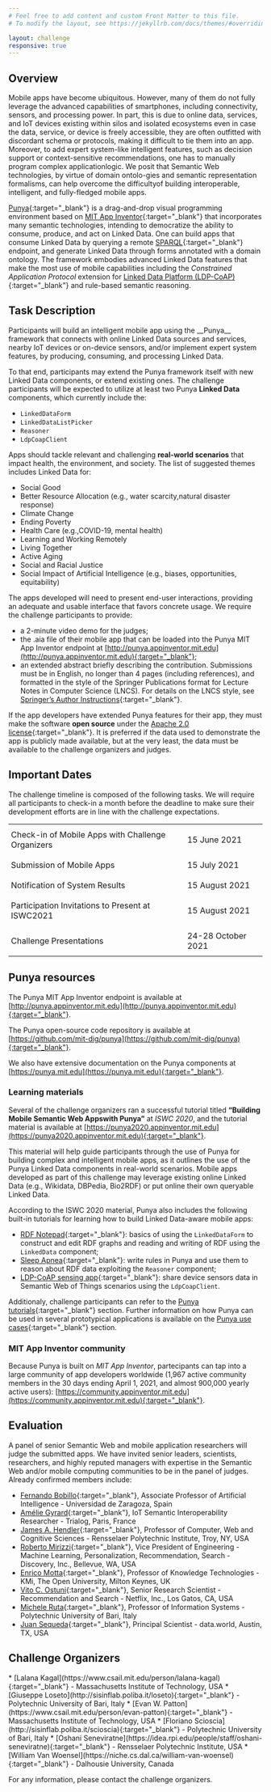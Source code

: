 ```yaml
---
# Feel free to add content and custom Front Matter to this file.
# To modify the layout, see https://jekyllrb.com/docs/themes/#overriding-theme-defaults

layout: challenge
responsive: true
---
```


<!-- Overview -->

<section class="challenge-section" id="overview" markdown="1">

# Overview

<div class="row">
<div class="span12" markdown="1">
Mobile apps have become ubiquitous. However, many of them do not fully leverage the advanced capabilities of smartphones, including connectivity, sensors, and processing power. In part, this is due to online data, services, and IoT devices existing within silos and isolated ecosystems even in case the data, service, or device is freely accessible, they are often outfitted with discordant schema or protocols, making it difficult to tie them into an app. Moreover, to add expert system-like intelligent features, such as decision support or context-sensitive recommendations, one has to manually program complex applicationlogic. We posit that Semantic Web technologies, by virtue of domain ontolo-gies and semantic representation formalisms, can help overcome the difficultyof building interoperable, intelligent, and fully-fledged mobile apps.

[Punya](https://punya.mit.edu){:target="_blank"} is a drag-and-drop visual programming environment based on [MIT App Inventor](https://appinventor.mit.edu){:target="_blank"} that incorporates many semantic technologies, intending to democratize the ability to consume, produce, and act on Linked Data. One can build apps that consume Linked Data by querying a remote [SPARQL](https://www.w3.org/TR/sparql11-query/){:target="_blank"} endpoint, and generate Linked Data through forms annotated with a domain ontology. The framework embodies advanced Linked Data features that make the most use of mobile capabilities including the _Constrained Application Protocol_ extension for [Linked Data Platform (LDP-CoAP)](http://sisinflab.poliba.it/swottools/ldp-coap/){:target="_blank"} and rule-based semantic reasoning.
</div>
</div>

</section>

<!-- Task Description -->

<section  class="challenge-section" id="task" markdown="1">

# Task Description

<div class="row">
<div class="span12" markdown="1">
Participants will build an intelligent mobile app using the __Punya__ framework that connects with online Linked Data sources and services, nearby IoT devices or on-device sensors, and/or implement expert system features, by producing, consuming, and processing Linked Data.

To that end, participants may extend the Punya framework itself with new Linked Data components, or extend existing ones. The challenge participants will be expected to utilize at least two Punya __Linked Data__ components, which currently include the:
* ``LinkedDataForm``
* ``LinkedDataListPicker``
* ``Reasoner``
* ``LdpCoapClient``

Apps should tackle relevant and challenging __real-world scenarios__ that impact health, the environment, and society. The list of suggested themes includes Linked Data for:
* Social Good
* Better Resource Allocation (e.g., water scarcity,natural disaster response)
* Climate Change
* Ending Poverty
* Health Care (e.g.,COVID-19, mental health)
* Learning and Working Remotely
* Living Together
* Active Aging
* Social and Racial Justice
* Social Impact of Artificial Intelligence (e.g., biases, opportunities, equitability)

The apps developed will need to present end-user interactions, providing an adequate and usable interface that favors concrete usage.
We require the challenge participants to provide:
* a 2-minute video demo for the judges;
* the .aia file of their mobile app that can be loaded into the Punya MIT App Inventor endpoint at [http://punya.appinventor.mit.edu](http://punya.appinventor.mit.edu){:target="_blank"};
* an extended abstract briefly describing the contribution. Submissions must be in English, no longer than 4 pages (including references), and formatted in the style of the Springer Publications format for Lecture Notes in Computer Science (LNCS). For details on the LNCS style, see [Springer’s Author Instructions](https://www.springer.com/gp/computer-science/lncs/conference-proceedings-guidelines){:target="_blank"}.

If the app developers have extended Punya features for their app, they must make the software __open source__ under the [Apache 2.0 license](https://www.apache.org/licenses/LICENSE-2.0){:target="_blank"}. It is preferred if the data used to demonstrate the app is publicly made available, but at the very least, the data must be available to the challenge organizers and judges.
</div>
</div>

</section>

<!-- Important Dates -->

<section  class="challenge-section" id="timeline" markdown="1">

# Important Dates

<div class="row">
<div class="span12" markdown="1">
The challenge timeline is composed of the following tasks. We will require all participants to check-in a month before the deadline to make sure their development efforts are in line with the challenge expectations.

<style type="text/css">
.tg  {border-collapse:collapse; border-spacing:0;}
.tg td {padding:10px 5px; word-break:normal;}
</style>
<table class="tg">
<tbody>
  <tr>
    <td>Check-in of Mobile Apps with Challenge Organizers</td>
    <td>15 June 2021</td>
  </tr>
  <tr>
    <td>Submission of Mobile Apps</td>
    <td>15 July 2021</td>
  </tr>
  <tr>
    <td>Notification of System Results</td>
    <td>15 August 2021</td>
  </tr>
  <tr>
    <td>Participation Invitations to Present at ISWC2021</td>
    <td>15 August 2021</td>
  </tr>
  <tr>
    <td>Challenge Presentations</td>
    <td>24-28 October 2021</td>
  </tr>
</tbody>
</table>
</div>
</div>

</section>

<!-- Resources: Software & Tutorials -->

<section  class="challenge-section" id="resources" markdown="1">

# Punya resources

<div class="row">
<div class="span12" markdown="1">

The Punya MIT App Inventor endpoint is available at [http://punya.appinventor.mit.edu](http://punya.appinventor.mit.edu){:target="_blank"}.

The Punya open-source code repository is available at [https://github.com/mit-dig/punya](https://github.com/mit-dig/punya){:target="_blank"}. 

We also have extensive documentation on the Punya components at [https://punya.mit.edu](https://punya.mit.edu){:target="_blank"}.

### Learning materials

Several of the challenge organizers ran a successful tutorial titled __“Building Mobile Semantic Web Appswith Punya”__ at _ISWC 2020_, and the tutorial material is available at [https://punya2020.appinventor.mit.edu](https://punya2020.appinventor.mit.edu){:target="_blank"}.

This material will help guide participants through the use of Punya for building complex and intelligent mobile apps, as it outlines the use of the Punya Linked Data components in real-world scenarios. Mobile apps developed as part of this challenge may leverage existing online Linked Data (e.g., Wikidata, DBPedia, Bio2RDF) or put online their own queryable Linked Data.

According to the ISWC 2020 material, Punya also includes the following built-in tutorials for learning how to build Linked Data-aware mobile apps:
* [RDF Notepad](http://punya.appinventor.mit.edu/?repo=RdfNotepad){:target="_blank"}:
basics of using the ``LinkedDataForm`` to construct and edit RDF graphs and reading and writing of RDF using the ``LinkedData`` component;
* [Sleep Apnea](http://punya.appinventor.mit.edu/?repo=SleepApnea){:target="_blank"}: write rules in Punya and use them to reason about RDF data exploiting the ``Reasoner`` component;
* [LDP-CoAP sensing app](http://punya.appinventor.mit.edu/?repo=LdpCoapTutorial){:target="_blank"}: share device sensors data in Semantic Web of Things scenarios using the ``LdpCoapClient``.

Additionaly, challenge participants can refer to the [Punya tutorials](/tutorials){:target="_blank"} section.
Further information on how Punya can be used in several prototypical applications is available on the [Punya use cases](https://punya.mit.edu/#use-cases){:target="_blank"} section.

### MIT App Inventor community

Because Punya is built on _MIT App Inventor_, partecipants can tap into a large community of app developers worldwide (1,967 active community members in the 30 days ending April 1, 2021, and almost 900,000 yearly active users): [https://community.appinventor.mit.edu](https://community.appinventor.mit.edu){:target="_blank"}.

</div>
</div>

</section>

<!-- Evaluation -->

<section  class="challenge-section" id="evaluation" markdown="1">

# Evaluation

<div class="row">
<div class="span12" markdown="1">
A panel of senior Semantic Web and mobile application researchers will judge the submitted apps.
We have invited senior leaders, scientists, researchers, and highly reputed managers with expertise in the Semantic Web and/or mobile computing communities to be in the panel of judges. Already confirmed members include:

* [Fernando Bobillo](http://webdiis.unizar.es/~fbobillo/){:target="_blank"}, Associate Professor of Artificial Intelligence - Universidad de Zaragoza, Spain
* [Amélie Gyrard](https://fr.linkedin.com/in/amélie-gyrard-3a94613b){:target="_blank"}, IoT Semantic Interoperability Researcher - Trialog, Paris, France
* [James A. Hendler](https://faculty.rpi.edu/node/36225){:target="_blank"}, Professor of Computer, Web and Cognitive Sciences - Rensselaer Polytechnic Institute, Troy, NY, USA
* [Roberto Mirizzi](https://www.linkedin.com/in/robertomirizzi){:target="_blank"}, Vice President of Engineering - Machine Learning, Personalization, Recommendation, Search - Discovery, Inc., Bellevue, WA, USA
* [Enrico Motta](http://people.kmi.open.ac.uk/motta/){:target="_blank"}, Professor of Knowledge Technologies - KMi, The Open University, Milton Keynes, UK
* [Vito C. Ostuni](https://www.linkedin.com/in/vito-claudio-ostuni-0b576027){:target="_blank"}, Senior Research Scientist - Recommendation and Search - Netflix, Inc., Los Gatos, CA, USA
* [Michele Ruta](http://sisinflab.poliba.it/ruta){:target="_blank"}, Professor of Information Systems - Polytechnic University of Bari, Italy
* [Juan Sequeda](https://juansequeda.com){:target="_blank"}, Principal Scientist - data.world, Austin, TX, USA
</div>
</div>

</section>

<!-- Organizers -->

<section  class="challenge-section" id="organizers" markdown="1">

# Challenge Organizers

<div class="row">
<div class="span12" markdown="1">
* [Lalana Kagal](https://www.csail.mit.edu/person/lalana-kagal){:target="_blank"} - Massachusetts Institute of Technology, USA
* [Giuseppe Loseto](http://sisinflab.poliba.it/loseto){:target="_blank"} - Polytechnic University of Bari, Italy
* [Evan W. Patton](https://www.csail.mit.edu/person/evan-patton){:target="_blank"} - Massachusetts Institute of Technology, USA
* [Floriano Scioscia](http://sisinflab.poliba.it/scioscia){:target="_blank"} - Polytechnic University of Bari, Italy
* [Oshani Seneviratne](https://idea.rpi.edu/people/staff/oshani-seneviratne){:target="_blank"} - Rensselaer Polytechnic Institute, USA
* [William Van Woensel](https://niche.cs.dal.ca/william-van-woensel){:target="_blank"} - Dalhousie University, Canada 

For any information, please contact the challenge organizers.
</div>
</div>

</section>
